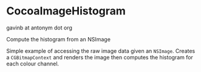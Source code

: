 # CocoaImageHistogram

gavinb at antonym dot org

Compute the histogram from an NSImage

Simple example of accessing the raw image data given an `NSImage`. Creates a `CGBitmapContext`
and renders the image then computes the histogram for each colour channel.
